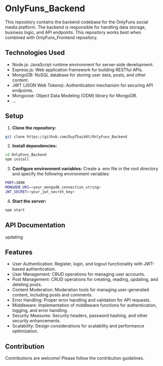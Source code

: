 # OnlyFuns_Backend

This repository contains the backend codebase for the OnlyFuns social media platform. The backend is responsible for handling data storage, business logic, and API endpoints. This repository works best when combined with OnlyFuns_Frontend repository. 

## Technologies Used

- Node.js: JavaScript runtime environment for server-side development.
- Express.js: Web application framework for building RESTful APIs.
- MongoDB: NoSQL database for storing user data, posts, and other content.
- JWT (JSON Web Tokens): Authentication mechanism for securing API endpoints.
- Mongoose: Object Data Modeling (ODM) library for MongoDB.
- ...

## Setup

1. **Clone the repository:**
```bash
git clone https://github.com/DuyThaiddt/OnlyFuns_Backend
```

2. **Install dependencies:**
```bash
cd OnlyFuns_Backend
npm install
```

3. **Configure environment variables:**
Create a .env file in the root directory and specify the following environment variables:
```bash
PORT=3000
MONGODB_URI=<your_mongodb_connection_string>
JWT_SECRET=<your_jwt_secret_key>
```
4. **Start the server:**
```bash
npm start
```
## API Documentation
updating

## Features
- User Authentication: Register, login, and logout functionality with JWT-based authentication.
- User Management: CRUD operations for managing user accounts.
- Post Management: CRUD operations for creating, reading, updating, and deleting posts.
- Content Moderation: Moderation tools for managing user-generated content, including posts and comments.
- Error Handling: Proper error handling and validation for API requests.
- Middleware: Implementation of middleware functions for authentication, logging, and error handling.
- Security Measures: Security headers, password hashing, and other security enhancements.
- Scalability: Design considerations for scalability and performance optimization.

## Contribution
Contributions are welcome! Please follow the contribution guidelines.

